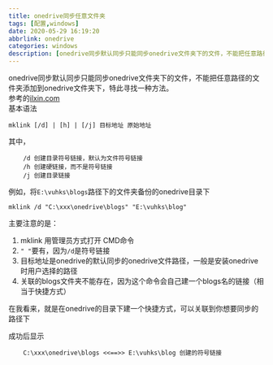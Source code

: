 ```yaml
---
title: onedrive同步任意文件夹
tags: [配置,windows]
date: 2020-05-29 16:19:20
abbrlink: onedrive
categories: windows
description: [onedrive同步默认同步只能同步onedrive文件夹下的文件，不能把任意路径的文件夹添加到onedrive文件夹下，特此寻找一种方法。 ]
---
```

onedrive同步默认同步只能同步onedrive文件夹下的文件，不能把任意路径的文件夹添加到onedrive文件夹下，特此寻找一种方法。  
参考的[ilxin.com](http://suo.im/61pOuI)  
基本语法
```
mklink [/d] | [h] | [/j] 目标地址 原始地址
```
其中，
```
    /d 创建目录符号链接，默认为文件符号链接
    /h 创建硬链接，而不是符号链接
    /j 创建目录链接

```
    
例如，将```E:\vuhks\blogs```路径下的文件夹备份的onedrive目录下
```
mklink /d "C:\xxx\onedrive\blogs" "E:\vuhks\blog"
```
主要注意的是：  
1. mklink 用管理员方式打开 CMD命令  
2. ```" "```要有，因为```/d```是符号链接  
3. 目标地址是onedrive的默认同步的onedrive文件路径，一般是安装onedrive时用户选择的路径  
4. 关联的blogs文件夹不能存在，因为这个命令会自己建一个blogs名的链接（相当于快捷方式）

在我看来，就是在onedrive的目录下建一个快捷方式，可以关联到你想要同步的路径下

成功后显示
```
    C:\xxx\onedrive\blogs <<==>> E:\vuhks\blog 创建的符号链接
```